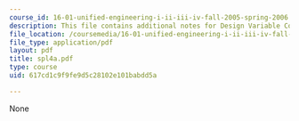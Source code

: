 ```yaml
---
course_id: 16-01-unified-engineering-i-ii-iii-iv-fall-2005-spring-2006
description: This file contains additional notes for Design Variable Concepts.
file_location: /coursemedia/16-01-unified-engineering-i-ii-iii-iv-fall-2005-spring-2006/617cd1c9f9fe9d5c28102e101babdd5a_spl4a.pdf
file_type: application/pdf
layout: pdf
title: spl4a.pdf
type: course
uid: 617cd1c9f9fe9d5c28102e101babdd5a

---
```

None